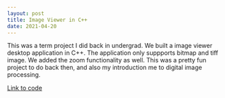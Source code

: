 ```yaml
---
layout: post
title: Image Viewer in C++
date: 2021-04-20
---
```


This was a term project I did back in undergrad. We built a image viewer desktop application in C++. The application only suppports bitmap and tiff image. We added the zoom functionality as well. This was a pretty fun project to do back then, and also my introduction me to digital image processing.

<a href="https://github.com/parvez018/image-viewer">Link to code</a>
